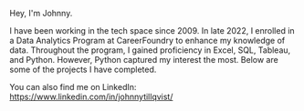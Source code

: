 Hey, I'm Johnny.

I have been working in the tech space since 2009. In late 2022, I enrolled in a Data Analytics Program at CareerFoundry to enhance my knowledge of data. Throughout the program, I gained proficiency in Excel, SQL, Tableau, and Python. However, Python captured my interest the most. Below are some of the projects I have completed.

You can also find me on LinkedIn: https://www.linkedin.com/in/johnnytillqvist/
